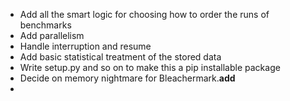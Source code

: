 - Add all the smart logic for choosing how to order the runs of benchmarks
- Add parallelism
- Handle interruption and resume
- Add basic statistical treatment of the stored data
- Write setup.py and so on to make this a pip installable package
- Decide on memory nightmare for Bleachermark.__add__
- 
